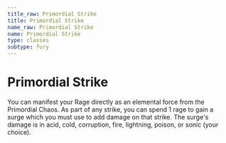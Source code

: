 ```yaml
---
title_raw: Primordial Strike
title: Primordial Strike
name_raw: Primordial Strike
name: Primordial Strike
type: classes
subtype: fury
---
```


# Primordial Strike

You can manifest your Rage directly as an elemental force from the Primordial Chaos. As part of any strike, you can spend 1 rage to gain a surge which you must use to add damage on that strike. The surge's damage is in acid, cold, corruption, fire, lightning, poison, or sonic (your choice).
